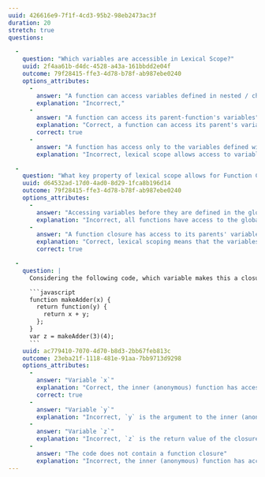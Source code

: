 ```yaml
---
uuid: 426616e9-7f1f-4cd3-95b2-98eb2473ac3f
duration: 20
stretch: true
questions:

  -
    question: "Which variables are accessible in Lexical Scope?"
    uuid: 2f4aa61b-d4dc-4528-a43a-161bbdd2e04f
    outcome: 79f28415-ffe3-4d78-b78f-ab987ebe0240
    options_attributes:
      -
        answer: "A function can access variables defined in nested / child functions"
        explanation: "Incorrect,"
      -
        answer: "A function can access its parent-function's variables"
        explanation: "Correct, a function can access its parent's variables"
        correct: true
      -
        answer: "A function has access only to the variables defined within its own scope"
        explanation: "Incorrect, lexical scope allows access to variables outside of the function being executed"

  -
    question: "What key property of lexical scope allows for Function Closures in JavaScript?"
    uuid: d64532ad-17d0-4ad0-8d29-1fca8b196d14
    outcome: 79f28415-ffe3-4d78-b78f-ab987ebe0240
    options_attributes:
      -
        answer: "Accessing variables before they are defined in the global scope"
        explanation: "Incorrect, all functions have access to the global scope, not specifically closures"
      -
        answer: "A function closure has access to its parents' variables after the parent function has _returned_"
        explanation: "Correct, lexical scoping means that the variables are not deallocated and therefore accessible after the parent function finishes executing"
        correct: true

  -
    question: |
      Considering the following code, which variable makes this a closure?

      ```javascript
      function makeAdder(x) {
        return function(y) {
          return x + y;
        };
      }
      var z = makeAdder(3)(4);
      ```
    uuid: ac779410-7070-4d70-b8d3-2bb67feb813c
    outcome: 23eba21f-1118-481e-91aa-7bb9713d9298
    options_attributes:
      -
        answer: "Variable `x`"
        explanation: "Correct, the inner (anonymous) function has access to argument `x` via lexical scoping"
        correct: true
      -
        answer: "Variable `y`"
        explanation: "Incorrect, `y` is the argument to the inner (anonymous) function"
      -
        answer: "Variable `z`"
        explanation: "Incorrect, `z` is the return value of the closure"
      -
        answer: "The code does not contain a function closure"
        explanation: "Incorrect, the inner (anonymous) function has access to the outer function's scope"
---
```


